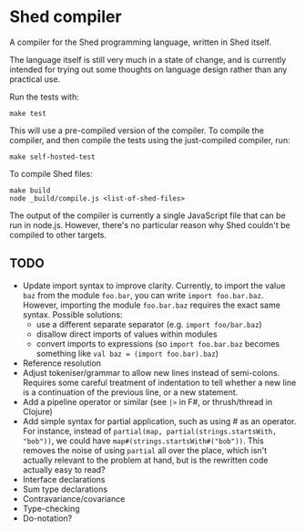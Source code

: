 # Shed compiler

A compiler for the Shed programming language, written in Shed itself.

The language itself is still very much in a state of change, and is currently
intended for trying out some thoughts on language design rather than any
practical use.

Run the tests with:

    make test
    
This will use a pre-compiled version of the compiler. To compile the compiler,
and then compile the tests using the just-compiled compiler, run:

    make self-hosted-test
    
To compile Shed files:

    make build
    node _build/compile.js <list-of-shed-files>
    
The output of the compiler is currently a single JavaScript file that can
be run in node.js. However, there's no particular reason why Shed couldn't be
compiled to other targets.

## TODO

* Update import syntax to improve clarity. Currently, to import the value `baz`
  from the module `foo.bar`, you can write `import foo.bar.baz`. However,
  importing the module `foo.bar.baz` requires the exact same syntax. Possible
  solutions:
    * use a different separate separator (e.g. `import foo/bar.baz`)
    * disallow direct imports of values within modules
    * convert imports to expressions (so `import foo.bar.baz` becomes something
      like `val baz = (import foo.bar).baz`)
* Reference resolution
* Adjust tokeniser/grammar to allow new lines instead of semi-colons. Requires
  some careful treatment of indentation to tell whether a new line is a
  continuation of the previous line, or a new statement.
* Add a pipeline operator or similar (see `|>` in F#, or thrush/thread in Clojure)
* Add simple syntax for partial application, such as using # as an operator. For
  instance, instead of `partial(map, partial(strings.startsWith, "bob"))`, we could
  have `map#(strings.startsWith#("bob"))`. This removes the noise of using
  `partial` all over the place, which isn't actually relevant to the problem
  at hand, but is the rewritten code actually easy to read?
* Interface declarations
* Sum type declarations
* Contravariance/covariance
* Type-checking
* Do-notation?
